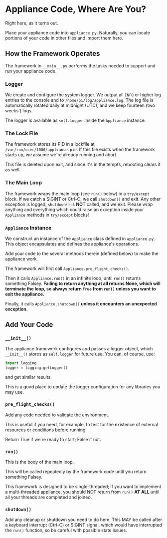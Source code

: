 # Appliance Code, Where Are You?

Right here, as it turns out.

Place your appliance code into `appliance.py`. Naturally, you can locate
portions of your code in other files and import them here.

## How the Framework Operates
The framework in `__main__.py` performs the tasks needed to support and run your
appliance code.

### Logger
We create and configure the system logger. We output all `INFO` or higher log
entries to the console and to `/home/pi/log/appliance.log`. The log file is
automatically rotated daily at midnight (UTC), and we keep fourteen (two weeks')
logs.

The logger is available as `self.logger` inside the `Appliance` instance.

### The Lock File
The framework stores its PID in a lockfile at
`/var/run/user/1000/appliance.pid`. If this file exists when the framework
starts up, we assume we're already running and abort.

This file is deleted upon exit, and since it's in the tempfs, rebooting clears
it as well.

### The Main Loop
The framework wraps the main loop (see `run()` below) in a `try/except` block.
If we catch a SIGINT or Ctrl-C, we call `shutdown()` and exit. Any other
exception is logged, `shutdown()` is **NOT** called, and we exit. Please wrap
anything and everything which could raise an exception inside your `Appliance`
methods in `try/except` blocks!

### `Appliance` Instance
We construct an instance of the `Appliance` class defined in `appliance.py`.
This object encapsulates and defines the appliance's operations.

Add your code to the several methods therein (defined below) to make the
appliance work.

The framework will first call `Appliance.pre_flight_checks()`.

Then it calls `Appliance.run()` in an infinite loop, until `run()` returns
something Falsey. **Failing to return anything at all returns None, which will
terminate the loop, so always return `True` from `run()` unless you want to exit
the appliance.**

Finally, it calls `Appliance.shutdown()` **unless it encounters an unexpected exception.**

## Add Your Code
### `__init__()`
The appliance framework configures and passes a logger object, which
`__init__()` stores as `self.logger` for future use. You can, of course, use:
```python
import logging
logger = logging.getLogger()
```
and get similar results.

This is a good place to update the logger configuration for any libraries you
may use.

### `pre_flight_checks()`
Add any code needed to validate the environment.

This is useful if you need, for example, to test for the existence of external
resources or conditions before running.

Return True if we're ready to start; False if not.

### `run()`
This is the body of the main loop.

This will be called repeatedly by the framework code until you return something
Falsey.

This framework is designed to be single-threaded; if you want to implement a
multi-threaded appliance, you should NOT return from `run()` **AT ALL** until all
your threads are completed and joined.

### `shutdown()`
Add any cleanup or shutdown you need to do here. This MAY be called after a
keyboard interrupt (Ctrl-C) or SIGINT signal, which would have interrupted the
`run()` function, so be careful with possible state issues.
